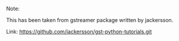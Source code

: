 Note:

This has been taken from gstreamer package written by jackersson. 

Link: https://github.com/jackersson/gst-python-tutorials.git

